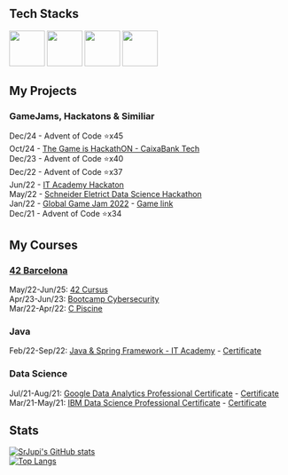 # 

## Tech Stacks
<img src="https://raw.githubusercontent.com/bablubambal/All_logo_and_pictures/1ac69ce5fbc389725f16f989fa53c62d6e1b4883/programming%20languages/java.svg" width="64"> <img src="https://raw.githubusercontent.com/bablubambal/All_logo_and_pictures/main/frameworks/spring.svg" width="64"> <img src="https://raw.githubusercontent.com/bablubambal/All_logo_and_pictures/1ac69ce5fbc389725f16f989fa53c62d6e1b4883/programming%20languages/c.svg" width="64"> <img src="https://raw.githubusercontent.com/bablubambal/All_logo_and_pictures/7c0ac2ceb9f9d24992ec393d11fa7337d2f92466/programming%20languages/python.svg" width="64">

## My Projects

### GameJams, Hackatons & Similiar  

Dec/24 - Advent of Code ⭐x45  
Oct/24 - [The Game is HackathON - CaixaBank Tech](https://github.com/SrJupi/caixabanktech_hackaton)  
Dec/23 - Advent of Code ⭐x40  
Dec/22 - Advent of Code ⭐x37  
Jun/22 - [IT Academy Hackaton](https://github.com/SrJupi/hackaton-itacademy)  
May/22 - [Schneider Eletrict Data Science Hackathon](https://github.com/SrJupi/Schneider-Eletrict-Hackathon)  
Jan/22 - [Global Game Jam 2022](https://github.com/antoniojesusnc/ggj22) - [Game link](https://gamejolt.com/games/BiSanic/686165)  
Dec/21 - Advent of Code ⭐x34

## My Courses

### [42 Barcelona](https://github.com/SrJupi/42-Barcelona)  

May/22-Jun/25: [42 Cursus](https://github.com/SrJupi/42-Barcelona#42-cursus-)  
Apr/23-Jun/23: [Bootcamp Cybersecurity](https://github.com/SrJupi/Bootcamp-Cybersecurity)  
Mar/22-Apr/22: [C Piscine](https://github.com/SrJupi/C-piscine)  

### Java
Feb/22-Sep/22: [Java & Spring Framework - IT Academy](https://github.com/SrJupi/IT-Academy) - [Certificate](https://certtun.vottun.com/badgedetail?id=a6c4ddc0-0585-44ad-9478-ad4d7d4f7122)

### Data Science
Jul/21-Aug/21: [Google Data Analytics Professional Certificate](https://www.kaggle.com/code/lucassulzbachrilho/google-data-analytics-capstone-project-case-1) - [Certificate](https://www.credly.com/badges/fa933971-b23b-45ab-919d-789be321efa7/public_url)  
Mar/21-May/21: [IBM Data Science Professional Certificate](https://github.com/SrJupi/Applied-Data-Science-Capstone) - [Certificate](https://www.credly.com/badges/94901912-219f-4a47-8032-5903e57e6159/public_url)


## Stats

[![SrJupi's GitHub stats](https://github-readme-stats.vercel.app/api?username=SrJupi)](https://github.com/anuraghazra/github-readme-stats)  
[![Top Langs](https://github-readme-stats.vercel.app/api/top-langs/?username=SrJupi&layout=compact&langs_count=5&hide=jupyter%20notebook,html)](https://github.com/anuraghazra/github-readme-stats)
